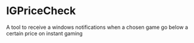 # IGPriceCheck
A tool to receive a windows notifications when a chosen game go below a certain price on instant gaming
